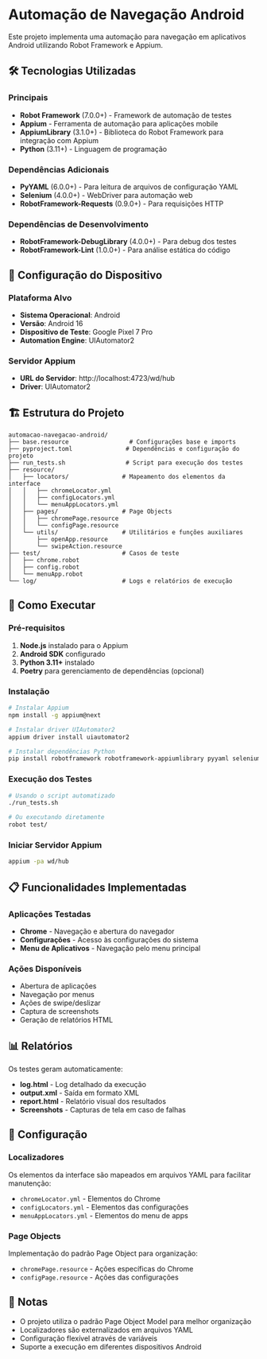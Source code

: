 # Automação de Navegação Android

Este projeto implementa uma automação para navegação em aplicativos Android utilizando Robot Framework e Appium.

## 🛠️ Tecnologias Utilizadas

### Principais
- **Robot Framework** (7.0.0+) - Framework de automação de testes
- **Appium** - Ferramenta de automação para aplicações mobile
- **AppiumLibrary** (3.1.0+) - Biblioteca do Robot Framework para integração com Appium
- **Python** (3.11+) - Linguagem de programação

### Dependências Adicionais
- **PyYAML** (6.0.0+) - Para leitura de arquivos de configuração YAML
- **Selenium** (4.0.0+) - WebDriver para automação web
- **RobotFramework-Requests** (0.9.0+) - Para requisições HTTP

### Dependências de Desenvolvimento
- **RobotFramework-DebugLibrary** (4.0.0+) - Para debug dos testes
- **RobotFramework-Lint** (1.0.0+) - Para análise estática do código

## 📱 Configuração do Dispositivo

### Plataforma Alvo
- **Sistema Operacional**: Android
- **Versão**: Android 16
- **Dispositivo de Teste**: Google Pixel 7 Pro
- **Automation Engine**: UIAutomator2

### Servidor Appium
- **URL do Servidor**: http://localhost:4723/wd/hub
- **Driver**: UIAutomator2

## 🏗️ Estrutura do Projeto

```
automacao-navegacao-android/
├── base.resource                 # Configurações base e imports
├── pyproject.toml               # Dependências e configuração do projeto
├── run_tests.sh                 # Script para execução dos testes
├── resource/
│   ├── locators/               # Mapeamento dos elementos da interface
│   │   ├── chromeLocator.yml
│   │   ├── configLocators.yml
│   │   └── menuAppLocators.yml
│   ├── pages/                  # Page Objects
│   │   ├── chromePage.resource
│   │   └── configPage.resource
│   └── utils/                  # Utilitários e funções auxiliares
│       ├── openApp.resource
│       └── swipeAction.resource
├── test/                       # Casos de teste
│   ├── chrome.robot
│   ├── config.robot
│   └── menuApp.robot
└── log/                        # Logs e relatórios de execução
```

## 🚀 Como Executar

### Pré-requisitos
1. **Node.js** instalado para o Appium
2. **Android SDK** configurado
3. **Python 3.11+** instalado
4. **Poetry** para gerenciamento de dependências (opcional)

### Instalação
```bash
# Instalar Appium
npm install -g appium@next

# Instalar driver UIAutomator2
appium driver install uiautomator2

# Instalar dependências Python
pip install robotframework robotframework-appiumlibrary pyyaml selenium
```

### Execução dos Testes
```bash
# Usando o script automatizado
./run_tests.sh

# Ou executando diretamente
robot test/
```

### Iniciar Servidor Appium
```bash
appium -pa wd/hub
```

## 📋 Funcionalidades Implementadas

### Aplicações Testadas
- **Chrome** - Navegação e abertura do navegador
- **Configurações** - Acesso às configurações do sistema
- **Menu de Aplicativos** - Navegação pelo menu principal

### Ações Disponíveis
- Abertura de aplicações
- Navegação por menus
- Ações de swipe/deslizar
- Captura de screenshots
- Geração de relatórios HTML

## 📊 Relatórios

Os testes geram automaticamente:
- **log.html** - Log detalhado da execução
- **output.xml** - Saída em formato XML
- **report.html** - Relatório visual dos resultados
- **Screenshots** - Capturas de tela em caso de falhas

## 🔧 Configuração

### Localizadores
Os elementos da interface são mapeados em arquivos YAML para facilitar manutenção:
- `chromeLocator.yml` - Elementos do Chrome
- `configLocators.yml` - Elementos das configurações
- `menuAppLocators.yml` - Elementos do menu de apps

### Page Objects
Implementação do padrão Page Object para organização:
- `chromePage.resource` - Ações específicas do Chrome
- `configPage.resource` - Ações das configurações

## 📝 Notas

- O projeto utiliza o padrão Page Object Model para melhor organização
- Localizadores são externalizados em arquivos YAML
- Configuração flexível através de variáveis
- Suporte a execução em diferentes dispositivos Android